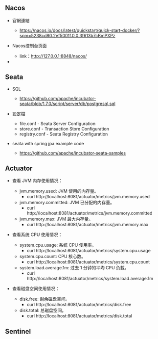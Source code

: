 
## Nacos 

- 官網連結
    - https://nacos.io/docs/latest/quickstart/quick-start-docker/?spm=5238cd80.2ef5001f.0.0.3f613b7cBmPXPz

-  Nacos控制台页面
    - link：http://127.0.0.1:8848/nacos/

- 

## Seata

- SQL
    - https://github.com/apache/incubator-seata/blob/1.7.0/script/server/db/postgresql.sql
    
- 設定檔
    - file.conf - Seata Server Configuration
    - store.conf - Transaction Store Configuration
    - registry.conf - Seata Registry Configuration

- seata with spring jpa example code
    - https://github.com/apache/incubator-seata-samples

## Actuator

- 查看 JVM 内存使用情况：
    - jvm.memory.used: JVM 使用的内存量。
        - curl http://localhost:8081/actuator/metrics/jvm.memory.used
    - jvm.memory.committed: JVM 已分配的内存量。
        - curl http://localhost:8081/actuator/metrics/jvm.memory.committed
    - jvm.memory.max: JVM 最大内存量。
        - curl http://localhost:8081/actuator/metrics/jvm.memory.max

- 查看系统 CPU 使用情况：
    - system.cpu.usage: 系统 CPU 使用率。
        - curl http://localhost:8081/actuator/metrics/system.cpu.usage
    - system.cpu.count: CPU 核心数。
        - curl http://localhost:8081/actuator/metrics/system.cpu.count
    - system.load.average.1m: 过去 1 分钟的平均 CPU 负载。
        - curl http://localhost:8081/actuator/metrics/system.load.average.1m

- 查看磁盘空间使用情况：
    - disk.free: 剩余磁盘空间。
        - curl http://localhost:8081/actuator/metrics/disk.free
    - disk.total: 总磁盘空间。
        - curl http://localhost:8081/actuator/metrics/disk.total

## Sentinel


